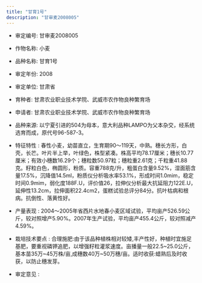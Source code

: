 ```yaml
---
title: "甘育1号"
description: "甘审麦2008005"
---
```

* 审定编号:  甘审麦2008005

*  作物名称:  小麦

*  品种名称:  甘育1号

*  审定年份:  2008

*  审定单位:  甘肃省

* 育种者:  甘肃农业职业技术学院、武威市农作物良种繁育场

*  申请者:  甘肃农业职业技术学院、武威市农作物良种繁育场

*  品种来源:  以宁夏引进的504为母本，意大利品种LAMPO为父本杂交，经系统选育而成，原代号96-587-3。

*  特征特性 : 
春性小麦，幼苗直立，生育期90～119天，中熟。穗长方形，白壳，长芒。叶片半上举，叶绿色，株型紧凑。株高平均78.17厘米；穗长10.77厘米；有效小穗数16.29个；穗粒数50.97粒；穗粒重2.61克；千粒重41.88克。籽粒白色，椭圆形，粉质。容重788克/升，粗蛋白含量9.52%，湿面筋含量17.5%，沉降值14.5ml，粉质仪分析吸水率53.1%，形成时间1.0mim，稳定时间0.9mim，弱化度188F.U，评价值26，拉伸仪分析最大抗延阻力122E.U，延伸性13.2cm，拉伸面积22.4cm2，蛋糕试验总评分84分。抗叶枯病和根病。抗倒性、落黄性好。 
 
*  产量表现 : 
2004～2005年省西片水地春小麦区域试验，平均亩产526.59公斤，较对照增产5.90%。2007年生产试验，平均亩产455.4公斤，较对照减产4.59%。 

*  栽培技术要点 : 
合理施肥:由于该品种植株相对较矮,丰产性好，种植时宜施足基肥，要重视磷钾追肥，以增强籽粒灌浆速度。亩播量一般22.5~25.0公斤，基本苗35万~45万株/亩,成穗数40万~50万穗/亩。适时收获:蜡熟后及时收获，以防止穗发芽。

*  审定意见 : 

